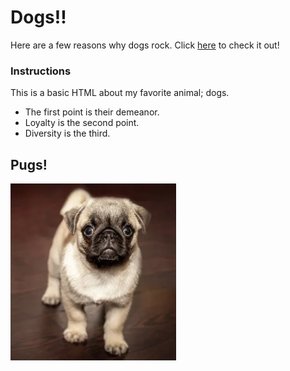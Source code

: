 # Dogs!!


Here are a few reasons why dogs rock. Click [here](https://raseward14.github.io/Dogs/) to check it out!

### Instructions

This is a basic HTML about my favorite animal; dogs.

* The first point is their demeanor.
* Loyalty is the second point. 
* Diversity is the third.

## Pugs!

![pug_image](dog.PNG)


